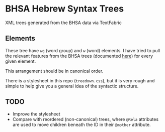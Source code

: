 # BHSA Hebrew Syntax Trees

XML trees generated from the BHSA data via TextFabric

## Elements

These tree have `wg` (word group) and `w` (word) elements. I have tried to pull the relevant features from the BHSA trees (documented [here](https://etcbc.github.io/bhsa/)) for every given element.

This arrangement should be in canonical order.

There is a stylesheet in this repo (`treedown.css`), but it is very rough and simple to help give you a general idea of the syntactic structure.

## TODO

- Improve the stylesheet
- Compare with reordered (non-canonical) trees, where `@Rela` attributes are used to move children beneath the ID in their `@mother` attribute.
